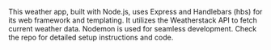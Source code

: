 This weather app, built with Node.js, uses Express and Handlebars (hbs) for its web framework and templating. It utilizes the Weatherstack API to fetch current weather data. Nodemon is used for seamless development. Check the repo for detailed setup instructions and code.
